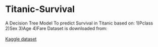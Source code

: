 # Titanic-Survival
A Decision Tree Model To predict Survival in Titanic based on:
1)Pclass
2)Sex
3)Age
4)Fare
Dataset is downloaded from:
<br><br>
<a href="https://www.kaggle.com/hesh97/titanicdataset-traincsv">
Kaggle dataset</a>
